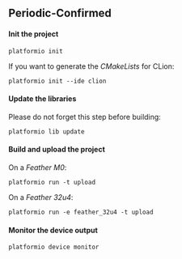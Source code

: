 ## Periodic-Confirmed

#### Init the project
```
platformio init
```
If you want to generate the *CMakeLists* for CLion:
```
platformio init --ide clion
```
#### Update the libraries
Please do not forget this step before building:
```
platformio lib update
```
#### Build and upload the project
On a _Feather M0_:
```
platformio run -t upload
```
On a _Feather 32u4_:
```
platformio run -e feather_32u4 -t upload
```
#### Monitor the device output
```
platformio device monitor
```